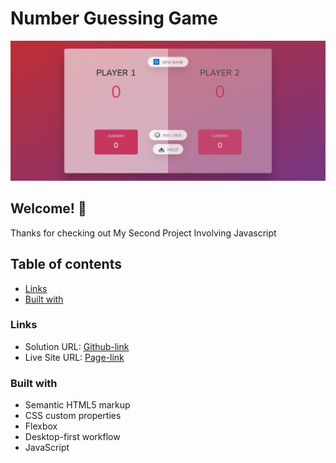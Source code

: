 # Number Guessing Game

![Design preview for the Number Guessing Game](./Pig-Game.png)

## Welcome! 👋

Thanks for checking out My Second Project Involving Javascript

## Table of contents

- [Links](#links)
- [Built with](#built-with)

### Links

- Solution URL: [Github-link](https://github.com/Mikiyas6/Pig-Game)
- Live Site URL: [Page-link](https://github.com/Mikiyas6/Pig-Game/deployments/github-pages)

### Built with

- Semantic HTML5 markup
- CSS custom properties
- Flexbox
- Desktop-first workflow
- JavaScript
